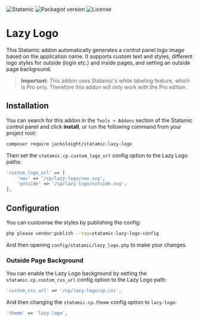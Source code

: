 <!-- statamic:hide -->

![Statamic](https://flat.badgen.net/badge/Statamic/3.1+/FF269E)
![Packagist version](https://flat.badgen.net/packagist/v/jacksleight/statamic-lazy-logo)
![License](https://flat.badgen.net/github/license/jacksleight/statamic-lazy-logo)

# Lazy Logo 

<!-- /statamic:hide -->

This Statamic addon automatically generates a control panel logo image based on the application name. It supports custom text and styles, different logo styles for outside (login etc.) and inside pages, and setting an outside page background.

> **Important:** This addon uses Statamic's white labeling feature, which is Pro only. Therefore this addon will only work with the Pro edition.

## Installation

You can search for this addon in the `Tools > Addons` section of the Statamic control panel and click **install**, or run the following command from your project root:

```bash
composer require jacksleight/statamic-lazy-logo
```

Then set the `statamic.cp.custom_logo_url` config option to the Lazy Logo paths:

```php
'custom_logo_url' => [
    'nav' => '/cp/lazy-logo/nav.svg',
    'outside' => '/cp/lazy-logo/outside.svg',
],
```

## Configuration

You can customise the styles by publishing the config:

```bash
php please vendor:publish --tag=statamic-lazy-logo-config
```

And then opening `config/statamic/lazy_logo.php` to make your changes.

### Outside Page Background

You can enable the Lazy Logo background by setting the `statamic.cp.custom_css_url` config option to the Lazy Logo path:

```php
'custom_css_url' => '/cp/lazy-logo/cp.css',
```

And then changing the `statamic.cp.theme` config option to `lazy-logo`:

```php
'theme' => 'lazy-logo',
```

